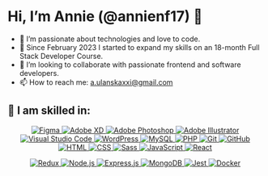 # Hi, I’m Annie (@annienf17) 👋

- 👀 I’m passionate about technologies and love to code.
- 🌱 Since February 2023 I started to expand my skills on an 18-month Full Stack Developer Course.
- 💞️ I’m looking to collaborate with passionate frontend and software developers.
- 📫 How to reach me: [a.ulanskaxxi@gmail.com](mailto:a.ulanskaxxi@gmail.com)

## 💞️ I am skilled in:
<p align="center">
  <a href="https://www.figma.com/" target="_blank">
    <img src="https://skillicons.dev/icons?i=figma" alt="Figma" />
  </a>
  <a href="https://www.adobe.com/products/xd.html" target="_blank">
    <img src="https://skillicons.dev/icons?i=xd" alt="Adobe XD" />
  </a>
  <a href="https://www.adobe.com/products/photoshop.html" target="_blank">
    <img src="https://skillicons.dev/icons?i=ps" alt="Adobe Photoshop" />
  </a>
  <a href="https://www.adobe.com/products/illustrator.html" target="_blank">
    <img src="https://skillicons.dev/icons?i=ai" alt="Adobe Illustrator" />
  </a>
  <a href="https://code.visualstudio.com/" target="_blank">
    <img src="https://skillicons.dev/icons?i=vscode" alt="Visual Studio Code" />
  </a>
  <a href="https://wordpress.org/" target="_blank">
    <img src="https://skillicons.dev/icons?i=wordpress" alt="WordPress" />
  </a>
  <a href="https://www.mysql.com/" target="_blank">
    <img src="https://skillicons.dev/icons?i=mysql" alt="MySQL" />
  </a>
  <a href="https://www.php.net/" target="_blank">
    <img src="https://skillicons.dev/icons?i=php" alt="PHP" />
  </a>
  <a href="https://git-scm.com/" target="_blank">
    <img src="https://skillicons.dev/icons?i=git" alt="Git" />
  </a>
  <a href="https://github.com/" target="_blank">
    <img src="https://skillicons.dev/icons?i=github" alt="GitHub" />
  </a>
  <a href="https://developer.mozilla.org/en-US/docs/Web/HTML" target="_blank">
    <img src="https://skillicons.dev/icons?i=html" alt="HTML" />
  </a>
  <a href="https://developer.mozilla.org/en-US/docs/Web/CSS" target="_blank">
    <img src="https://skillicons.dev/icons?i=css" alt="CSS" />
  </a>
  <a href="https://sass-lang.com/" target="_blank">
    <img src="https://skillicons.dev/icons?i=sass" alt="Sass" />
  </a>
  <a href="https://developer.mozilla.org/en-US/docs/Web/JavaScript" target="_blank">
    <img src="https://skillicons.dev/icons?i=js" alt="JavaScript" />
  </a>
  <a href="https://reactjs.org/" target="_blank">
    <img src="https://skillicons.dev/icons?i=react" alt="React" />
  </a>
</p>
<p align="center">
  <a href="https://redux.js.org/" target="_blank">
    <img src="https://skillicons.dev/icons?i=redux" alt="Redux" />
  </a>
  <a href="https://nodejs.org/" target="_blank">
    <img src="https://skillicons.dev/icons?i=nodejs" alt="Node.js" />
  </a>
  <a href="https://expressjs.com/" target="_blank">
    <img src="https://skillicons.dev/icons?i=express" alt="Express.js" />
  </a>
  <a href="https://www.mongodb.com/" target="_blank">
    <img src="https://skillicons.dev/icons?i=mongodb" alt="MongoDB" />
  </a>
  <a href="https://jestjs.io/" target="_blank">
    <img src="https://skillicons.dev/icons?i=jest" alt="Jest" />
  </a>
  <a href="https://www.docker.com/" target="_blank">
    <img src="https://skillicons.dev/icons?i=docker" alt="Docker" />
  </a>
</p>


